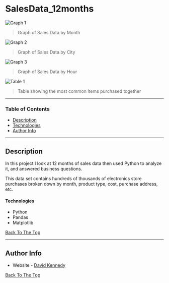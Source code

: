 # SalesData_12months



![Graph 1](https://github.com/dekennedy/12mSalesdata/blob/master/Graph%201.PNG)
> Graph of Sales Data by Month

![Graph 2](https://github.com/dekennedy/12mSalesdata/blob/master/Graph%202.PNG)
> Graph of Sales Data by City

![Graph 3](https://github.com/dekennedy/12mSalesdata/blob/master/Graph%203.PNG)
> Graph of Sales Data by Hour

![Table 1](https://github.com/dekennedy/12mSalesdata/blob/master/Table%201.PNG)
> Table showing the most common items purchased together


---

### Table of Contents

- [Description](#description)
- [Technologies](#Technologies)
- [Author Info](#author-info)

---

## Description

In this project I look at 12 months of sales data then used Python to analyze it, and answered business questions. 

This data set contains hundreds of thousands of electronics store purchases broken down by month, product type, cost, purchase address, etc. 

#### Technologies

- Python
- Pandas
- Matplotlib

[Back To The Top](#SalesData_12months)

---

## Author Info

- Website - [David Kennedy](https://linkedin.com/in/david-e-kennedy)

[Back To The Top](#SalesData_12months)
